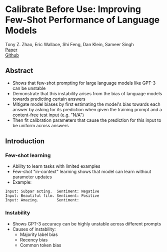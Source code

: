 # Calibrate Before Use: Improving Few-Shot Performance of Language Models

Tony Z. Zhao, Eric Wallace, Shi Feng, Dan Klein, Sameer Singh  
[Paper](http://proceedings.mlr.press/v139/zhao21c.html)  
[Github](https://github.com/tonyzhaozh/few-shot-learning)  

## Abstract

- Shows that few-shot prompting for large language models like GPT-3 can be unstable
- Demonstrate that this instability arises from the bias of language models towards predicting certain answers
- Mitigate model biases by first estimating the model's bias towards each answer by asking for its prediction when given the training prompt and a content-free test input (e.g. "N/A")
- Then fit calibration parameters that cause the prediction for this input to be uniform across answers

## Introduction

### Few-shot learning

- Ability to learn tasks with limited examples
- Few-shot "in-context" learning shows that model can learn without parameter updates
- Example:

```text
Input: Subpar acting.  Sentiment: Negative
Input: Beautiful film. Sentiment: Positive
Input: Amazing.        Sentiment:
```

### Instability

- Shows GPT-3 accuracy can be highly unstable across different prompts
- Causes of instability:
  - Majority label bias
  - Recency bias
  - Common token bias
